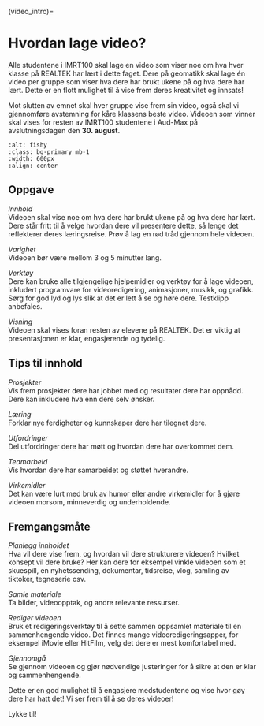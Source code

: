 (video_intro)=
# Hvordan lage video?

Alle studentene i IMRT100 skal lage en video som viser noe om hva hver klasse på REALTEK har lært i dette faget. Dere på geomatikk skal lage én video per gruppe som viser hva dere har brukt ukene på og hva dere har lært. Dette er en flott mulighet til å vise frem deres kreativitet og innsats!

Mot slutten av emnet skal hver gruppe vise frem sin video, også skal vi gjennomføre avstemning for kåre klassens beste video. Videoen som vinner skal vises for resten av IMRT100 studentene i Aud-Max på avslutningsdagen den **30. august**.  

```{image} ../bilder/videoblog.jpg
:alt: fishy
:class: bg-primary mb-1
:width: 600px
:align: center
```


## Oppgave

*Innhold*<br>
Videoen skal vise noe om hva dere har brukt ukene på og hva dere har lært. Dere står fritt til å velge hvordan dere vil presentere dette, så lenge det reflekterer deres læringsreise. Prøv å lag en rød tråd gjennom hele videoen.

*Varighet*<br>
Videoen bør være mellom 3 og 5 minutter lang.

*Verktøy*<br>
Dere kan bruke alle tilgjengelige hjelpemidler og verktøy for å lage videoen, inkludert programvare for videoredigering, animasjoner, musikk, og grafikk. Sørg for god lyd og lys slik at det er lett å se og høre dere. Testklipp anbefales.

*Visning*<br>
Videoen skal vises foran resten av elevene på REALTEK. Det er viktig at presentasjonen er klar, engasjerende og tydelig.


## Tips til innhold

*Prosjekter*<br>
Vis frem prosjekter dere har jobbet med og resultater dere har oppnådd. Dere kan inkludere hva enn dere selv ønsker.

*Læring*<br>
Forklar nye ferdigheter og kunnskaper dere har tilegnet dere.

*Utfordringer*<br>
Del utfordringer dere har møtt og hvordan dere har overkommet dem.

*Teamarbeid*<br>
Vis hvordan dere har samarbeidet og støttet hverandre.

*Virkemidler*<br>
Det kan være lurt med bruk av humor eller andre virkemidler for å gjøre videoen morsom, minneverdig og underholdende.


## Fremgangsmåte

*Planlegg innholdet*<br>
Hva vil dere vise frem, og hvordan vil dere strukturere videoen? Hvilket konsept vil dere bruke? Her kan dere for eksempel vinkle videoen som et skuespill, en nyhetssending, dokumentar, tidsreise, vlog, samling av tiktoker, tegneserie osv.

*Samle materiale*<br>
Ta bilder, videoopptak, og andre relevante ressurser.

*Rediger videoen*<br>
Bruk et redigeringsverktøy til å sette sammen oppsamlet materiale til en sammenhengende video. Det finnes mange videoredigeringsapper, for eksempel iMovie eller HitFilm, velg det dere er mest komfortabel med. 

*Gjennomgå*<br>
Se gjennom videoen og gjør nødvendige justeringer for å sikre at den er klar og sammenhengende.

Dette er en god mulighet til å engasjere medstudentene og vise hvor gøy dere har hatt det! Vi ser frem til å se deres videoer!

Lykke til!
